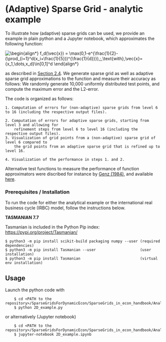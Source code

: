 # (Adaptive) Sparse Grid - analytic example 

To illustrate how (adaptive) sparse grids can be used, we provide an example in plain python and a Jupyter notebook, which approximates the following function:


![\begin{align*}
f_d(\vec{x}) = \max(0,1-e^{\frac{1}{2}-(\prod_{i=1}^d(x_i+\frac{1}{5}))^{\frac{1}{d}}}),\;\,\text{with}\,\vec{x}=\{x_1,\dots,x_d\}\in[0,1]^d
\end{align*}
](https://render.githubusercontent.com/render/math?math=%5CLarge+%5Cdisplaystyle+%5Cbegin%7Balign%2A%7D%0Af_d%28%5Cvec%7Bx%7D%29+%3D+%5Cmax%280%2C1-e%5E%7B%5Cfrac%7B1%7D%7B2%7D-%28%5Cprod_%7Bi%3D1%7D%5Ed%28x_i%2B%5Cfrac%7B1%7D%7B5%7D%29%29%5E%7B%5Cfrac%7B1%7D%7Bd%7D%7D%7D%29%2C%5C%3B%5C%2C%5Ctext%7Bwith%7D%5C%2C%5Cvec%7Bx%7D%3D%5C%7Bx_1%2C%5Cdots%2Cx_d%5C%7D%5Cin%5B0%2C1%5D%5Ed%0A%5Cend%7Balign%2A%7D%0A)

as described in [Section 2.4](https://papers.ssrn.com/sol3/papers.cfm?abstract_id=3979412). We generate sparse grid as well as adaptive sparse grid approximations to the function and measure their accuracy as follows: We randomly generate 10,000 uniformly distributed test points, and compute the maximum error and the L2-error.

The code is organized as follows:

    1. Computation of errors for (non-adaptive) sparse grids from level 6 to 16 (including the respective output files).
    
    2. Computation of errors for adaptive sparse grids, starting from level 3 and allowing for 
        refinement steps from level 6 to level 16 (including the respective output files).
    3. Visualization of grid points from a (non-adaptive) sparse grid of level 6 compared to 
        the grid points from an adaptive sparse grid that is refined up to level 16.
        
    4. Visualization of the performance in steps 1. and 2.

Alternative test functions to measure the performance of function approximators were discribed for instance by [Genz (1984)](https://dl.acm.org/doi/10.5555/2837.2842), and available 
[here](https://www.sfu.ca/~ssurjano/integration.html).


### Prerequisites / Installation

To run the code for either the analytical example or the international real business cycle (IRBC) model, follow the instructions below.

**TASMANIAN 7.7**

Tasmanian is included in the Python Pip index: https://pypi.org/project/Tasmanian/

```shell
$ python3 -m pip install scikit-build packaging numpy --user (required dependencies)
$ python3 -m pip install Tasmanian --user                    (user installation)
$ python3 -m pip install Tasmanian                           (virtual env installation)
```

## Usage
Launch the python code with
```shell
    $ cd <PATH to the repository>/SparseGridsForDynamicEcon/SparseGrids_in_econ_handbook/Analytical_example
    $ python 2D_example.py
```
or alternatively (Jupyter notebook)

```shell
    $ cd <PATH to the repository>/SparseGridsForDynamicEcon/SparseGrids_in_econ_handbook/Analytical_example
    $ jupyter-notebook 2D_example.ipynb
```
